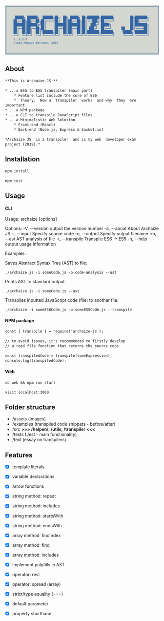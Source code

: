 ![logo](assets/logo.png)

## About
```
**This is Archaize JS:**

* ...a ES6 to ES5 transpiler (main part)
    * Feature list include the core of ES6
    *  Theory.  How a  transpiler  works  and why  they  are
important
* ...a NPM package
* ...a CLI to transpile JavaScript files
* ...a Minimalistic Web Solution 
    * Front-end (React)
    * Back-end (Node.js, Express & Socket.io)

*Archaize JS  is a transpiler  and is my web  developer exam
project (2019).*

```

## Installation

```
npm install

npm test

```


## Usage


#### CLI

Usage: archaize [options]

Options:
  -V, --version            output the version number
  -a, --about              About Archaize JS
  -i, --input <filename>   Specify source code
  -o, --output <filename>  Specify output filename
  -m, --ast                AST analysis of file
  -t, --transpile          Transpile ES6 -> ES5
  -h, --help               output usage information

Examples:


Saves Abstract Syntax Tree (AST) to file:
```
./archaize.js -i someCode.js -o code-analysis --ast
```

Prints AST to standard output:
```
./archaize.js -i someCode.js --ast
```

Transpiles inputted JavaScript code (file) to another file:
```
./archaize -i someES6Code.js -o someES5Code.js --transpile
```

#### NPM package

```
const { transpile } = require('archaize-js');

// to avoid issues, it's recommended to firstly develop
// a read file function that returns the source code.

const transpiledCode = transpile(someExpression);
console.log(transpiledCode);
```

#### Web

```
cd web && npm run start 

visit localhost:3000

```


## Folder structure

- /assets (images)
- /examples (transpiled code snippets - before/after)
- /src **>>> /helpers, /utils, /transpiler <<<**
- /tests (Jest - main functionality)
- /text (essay on transpilers)



## Features

- [x] template literals
- [x] variable declarations
- [x] arrow functions
- [x] string method: repeat
- [x] string method: includes
- [x] string method: startsWith
- [x] string method: endsWith
- [x] array method: findIndex
- [x] array method: find
- [x] array method: includes
- [x] implement polyfills in AST   
- [x] operator: rest
- [x] operator: spread (array)
- [x] strict/type equality (===)
- [x] default parameter
- [x] property shorthand





